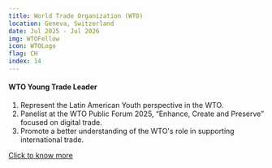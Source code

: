 ```yaml
---
title: World Trade Organization (WTO)
location: Geneva, Switzerland
date: Jul 2025 - Jul 2026
img: WTOFellow
icon: WTOLogo
flag: CH
index: 14
---
```


<h4 class="text-left text-[clamp(1.3rem,3vw,1.45rem)] text-black">WTO Young Trade Leader</h4>
  
<ol class="list-[circle]">
    <li class="ml-5 prose">
        Represent the Latin American Youth perspective in the WTO.
    </li>
    <li class="ml-5 prose">
        Panelist at the WTO Public Forum 2025, “Enhance, Create and Preserve” focused on digital trade.
    </li>
    <li class="ml-5 prose">
        Promote a better understanding of the WTO's role in supporting international trade.
    </li>
</ol>

<a href="wto_expanded" rel="noopener noreferrer" class="inline-block text-center border-2 border-main-green-dark bg-main-green hover:bg-main-green-dark text-white font-medium px-6 py-3 rounded-lg mt-4 transition-all duration-300 transform hover:scale-105 shadow-md hover:shadow-lg mx-auto max-w-[280px] w-full">
  <span class="flex items-center justify-center gap-2">
    Click to know more
  </span>
</a>
